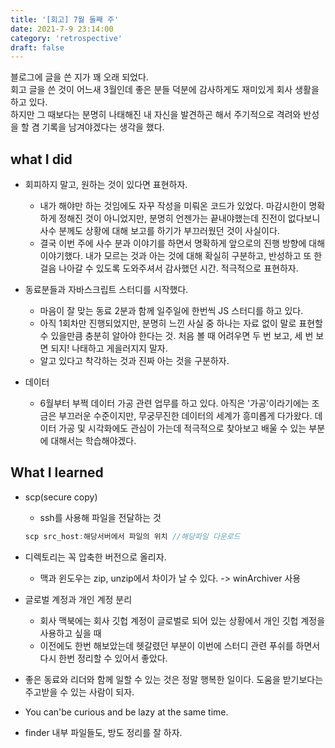 ```yaml
---
title: '[회고] 7월 둘째 주'
date: 2021-7-9 23:14:00
category: 'retrospective'
draft: false
---
```


블로그에 글을 쓴 지가 꽤 오래 되었다.  
회고 글을 쓴 것이 어느새 3월인데 좋은 분들 덕분에 감사하게도 재미있게 회사 생활을 하고 있다.  
하지만 그 때보다는 분명히 나태해진 내 자신을 발견하곤 해서 주기적으로 격려와 반성을 할 겸 기록을 남겨야겠다는 생각을 했다.

## what I did
- 회피하지 말고, 원하는 것이 있다면 표현하자.
  - 내가 해야만 하는 것임에도 자꾸 작성을 미뤄온 코드가 있었다. 마감시한이 명확하게 정해진 것이 아니었지만, 분명히 언젠가는 끝내야했는데 진전이 없다보니 사수 분께도 상황에 대해 보고를 하기가 부끄러웠던 것이 사실이다.
  - 결국 이번 주에 사수 분과 이야기를 하면서 명확하게 앞으로의 진행 방향에 대해 이야기했다. 내가 모르는 것과 아는 것에 대해 확실히 구분하고, 반성하고 또 한 걸음 나아갈 수 있도록 도와주셔서 감사했던 시간. 적극적으로 표현하자.

- 동료분들과 자바스크립트 스터디를 시작했다.

  - 마음이 잘 맞는 동료 2분과 함께 일주일에 한번씩 JS 스터디를 하고 있다.
  - 아직 1회차만 진행되었지만, 분명히 느낀 사실 중 하나는 자료 없이 말로 표현할 수 있을만큼 충분히 알아야 한다는 것. 처음 볼 때 어려우면 두 번 보고, 세 번 보면 되지! 나태하고 게을러지지 말자.
  - 알고 있다고 착각하는 것과 진짜 아는 것을 구분하자.

- 데이터
  - 6월부터 부쩍 데이터 가공 관련 업무를 하고 있다. 아직은 '가공'이라기에는 조금은 부끄러운 수준이지만, 무궁무진한 데이터의 세계가 흥미롭게 다가왔다. 데이터 가공 및 시각화에도 관심이 가는데 적극적으로 찾아보고 배울 수 있는 부분에 대해서는 학습해야겠다.

## What I learned
- scp(secure copy)
  - ssh를 사용해 파일을 전달하는 것
  ```js
  scp src_host:해당서버에서 파일의 위치 //해당파일 다운로드
  ```

- 디렉토리는 꼭 압축한 버전으로 올리자.
  - 맥과 윈도우는 zip, unzip에서 차이가 날 수 있다. -> winArchiver 사용

- 글로벌 계정과 개인 계정 분리
  - 회사 맥북에는 회사 깃헙 계정이 글로벌로 되어 있는 상황에서 개인 깃헙 계정을 사용하고 싶을 때
  - 이전에도 한번 해보았는데 헷갈렸던 부분이 이번에 스터디 관련 푸쉬를 하면서 다시 한번 정리할 수 있어서 좋았다.
- 좋은 동료와 리더와 함께 일할 수 있는 것은 정말 행복한 일이다. 도움을 받기보다는 주고받을 수 있는 사람이 되자.
- You can'be curious and be lazy at the same time.
- finder 내부 파일들도, 방도 정리를 잘 하자.